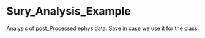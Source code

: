 # Sury_Analysis_Example
Analysis of post_Processed ephys data. Save in case we use it for the class.
